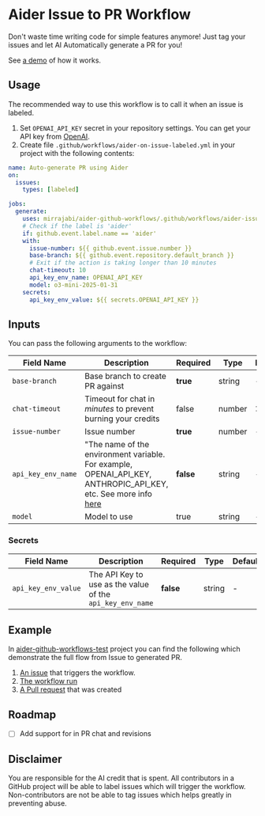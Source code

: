# Aider Issue to PR Workflow

Don't waste time writing code for simple features anymore! Just tag your issues and let AI Automatically generate a PR for you!

See [a demo](#example) of how it works.

## Usage

The recommended way to use this workflow is to call it when an issue is labeled.

1. Set `OPENAI_API_KEY` secret in your repository settings. You can get your API key from [OpenAI](https://platform.openai.com/api-keys).
1. Create file `.github/workflows/aider-on-issue-labeled.yml` in your project with the following contents:

```yaml
name: Auto-generate PR using Aider
on:
  issues:
    types: [labeled]

jobs:
  generate:
    uses: mirrajabi/aider-github-workflows/.github/workflows/aider-issue-to-pr.yml@v1.0.0
    # Check if the label is 'aider'
    if: github.event.label.name == 'aider'
    with:
      issue-number: ${{ github.event.issue.number }}
      base-branch: ${{ github.event.repository.default_branch }}
      # Exit if the action is taking longer than 10 minutes
      chat-timeout: 10
      api_key_env_name: OPENAI_API_KEY
      model: o3-mini-2025-01-31
    secrets: 
      api_key_env_value: ${{ secrets.OPENAI_API_KEY }}

```

## Inputs

You can pass the following arguments to the workflow:

| Field Name     | Description                                                   | Required | Type    | Default                  |
|-----------------|---------------------------------------------------------------|----------|---------|--------------------------|
| `base-branch`     | Base branch to create PR against                               | **true**     | string  | -                        |
| `chat-timeout`    | Timeout for chat in *minutes* to prevent burning your credits    | false    | number  | `10`                       |
| `issue-number`    | Issue number                                                  | **true**     | number  | -                        |
| `api_key_env_name`   | "The name of the environment variable. For example, OPENAI_API_KEY, ANTHROPIC_API_KEY, etc. See more info [here](https://aider.chat/docs/llms.html)       | **false** | string  | -                        |
| `model`           | Model to use                                                  | true    | string  | -    |

### Secrets

| Field Name     | Description                                                   | Required | Type    | Default                  |
|-----------------|---------------------------------------------------------------|----------|---------|--------------------------|
| `api_key_env_value` | The API Key to use as the value of the `api_key_env_name`   | **false** | string  | -  |

## Example

In [aider-github-workflows-test](https://github.com/mirrajabi/aider-github-workflows-test/issues) project you can find the following which demonstrate the full flow from Issue to generated PR.

1. [An issue](https://github.com/mirrajabi/aider-github-workflows-test/issues/1) that triggers the workflow.
1. [The workflow run](https://github.com/mirrajabi/aider-github-workflows-test/actions/runs/7365235652)
1. [A Pull request](https://github.com/mirrajabi/aider-github-workflows-test/pull/2) that was created

## Roadmap

- [ ] Add support for in PR chat and revisions

## Disclaimer

You are responsible for the AI credit that is spent. All contributors in a GitHub project will be able to label issues which will trigger the workflow. Non-contributors are not be able to tag issues which helps greatly in preventing abuse.
